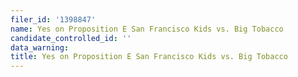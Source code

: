 ```yaml
---
filer_id: '1398847'
name: Yes on Proposition E San Francisco Kids vs. Big Tobacco
candidate_controlled_id: ''
data_warning: 
title: Yes on Proposition E San Francisco Kids vs. Big Tobacco
---
```

